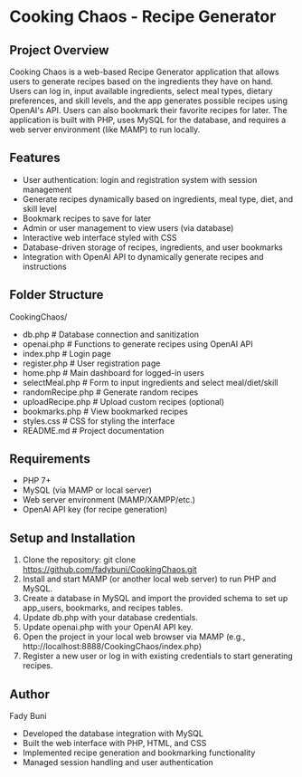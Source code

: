 # Cooking Chaos - Recipe Generator

## Project Overview
Cooking Chaos is a web-based Recipe Generator application that allows users to generate recipes based on the ingredients they have on hand. Users can log in, input available ingredients, select meal types, dietary preferences, and skill levels, and the app generates possible recipes using OpenAI's API. Users can also bookmark their favorite recipes for later. The application is built with PHP, uses MySQL for the database, and requires a web server environment (like MAMP) to run locally.

## Features
- User authentication: login and registration system with session management
- Generate recipes dynamically based on ingredients, meal type, diet, and skill level
- Bookmark recipes to save for later
- Admin or user management to view users (via database)
- Interactive web interface styled with CSS
- Database-driven storage of recipes, ingredients, and user bookmarks
- Integration with OpenAI API to dynamically generate recipes and instructions

## Folder Structure
CookingChaos/
- db.php               # Database connection and sanitization
- openai.php           # Functions to generate recipes using OpenAI API
- index.php            # Login page
- register.php         # User registration page
- home.php             # Main dashboard for logged-in users
- selectMeal.php       # Form to input ingredients and select meal/diet/skill
- randomRecipe.php     # Generate random recipes
- uploadRecipe.php     # Upload custom recipes (optional)
- bookmarks.php        # View bookmarked recipes
- styles.css           # CSS for styling the interface
- README.md            # Project documentation

## Requirements
- PHP 7+
- MySQL (via MAMP or local server)
- Web server environment (MAMP/XAMPP/etc.)
- OpenAI API key (for recipe generation)

## Setup and Installation
1. Clone the repository: git clone https://github.com/fadybuni/CookingChaos.git
2. Install and start MAMP (or another local web server) to run PHP and MySQL.
3. Create a database in MySQL and import the provided schema to set up app_users, bookmarks, and recipes tables.
4. Update db.php with your database credentials.
5. Update openai.php with your OpenAI API key.
6. Open the project in your local web browser via MAMP (e.g., http://localhost:8888/CookingChaos/index.php)
7. Register a new user or log in with existing credentials to start generating recipes.

## Author
Fady Buni
- Developed the database integration with MySQL
- Built the web interface with PHP, HTML, and CSS
- Implemented recipe generation and bookmarking functionality
- Managed session handling and user authentication

